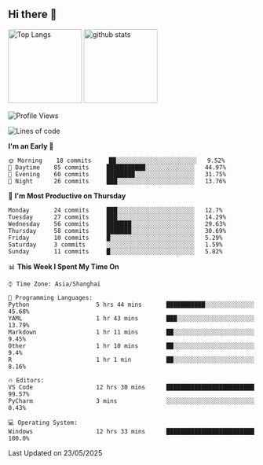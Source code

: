 ## Hi there 👋
<p align="left"> 
  <img alt="Top Langs" height="150px" src="https://github-readme-stats.vercel.app/api/top-langs/?username=Sierraki&layout=compact&show_icons=true&theme=onedark" />
  <a href="https://github.com/Sierraki/LC_Solve">
   <img alt="github stats"height="150px"  src="https://github-readme-stats.vercel.app/api/pin/?username=Sierraki&repo=LC_Solve&theme=onedark&show_icons=true" />
  </a>




<!--START_SECTION:waka-->
![Profile Views](http://img.shields.io/badge/Profile%20Views-1-blue)

![Lines of code](https://img.shields.io/badge/From%20Hello%20World%20I%27ve%20Written-933%20lines%20of%20code-blue)

**I'm an Early 🐤** 

```text
🌞 Morning    18 commits     ██░░░░░░░░░░░░░░░░░░░░░░░   9.52% 
🌆 Daytime    85 commits     ███████████░░░░░░░░░░░░░░   44.97% 
🌃 Evening    60 commits     ████████░░░░░░░░░░░░░░░░░   31.75% 
🌙 Night      26 commits     ███░░░░░░░░░░░░░░░░░░░░░░   13.76%

```
📅 **I'm Most Productive on Thursday** 

```text
Monday       24 commits     ███░░░░░░░░░░░░░░░░░░░░░░   12.7% 
Tuesday      27 commits     ███░░░░░░░░░░░░░░░░░░░░░░   14.29% 
Wednesday    56 commits     ███████░░░░░░░░░░░░░░░░░░   29.63% 
Thursday     58 commits     ███████░░░░░░░░░░░░░░░░░░   30.69% 
Friday       10 commits     █░░░░░░░░░░░░░░░░░░░░░░░░   5.29% 
Saturday     3 commits      ░░░░░░░░░░░░░░░░░░░░░░░░░   1.59% 
Sunday       11 commits     █░░░░░░░░░░░░░░░░░░░░░░░░   5.82%

```


📊 **This Week I Spent My Time On** 

```text
⌚︎ Time Zone: Asia/Shanghai

💬 Programming Languages: 
Python                   5 hrs 44 mins       ███████████░░░░░░░░░░░░░░   45.68% 
YAML                     1 hr 43 mins        ███░░░░░░░░░░░░░░░░░░░░░░   13.79% 
Markdown                 1 hr 11 mins        ██░░░░░░░░░░░░░░░░░░░░░░░   9.45% 
Other                    1 hr 10 mins        ██░░░░░░░░░░░░░░░░░░░░░░░   9.4% 
R                        1 hr 1 min          ██░░░░░░░░░░░░░░░░░░░░░░░   8.16%

🔥 Editors: 
VS Code                  12 hrs 30 mins      █████████████████████████   99.57% 
PyCharm                  3 mins              ░░░░░░░░░░░░░░░░░░░░░░░░░   0.43%

💻 Operating System: 
Windows                  12 hrs 33 mins      █████████████████████████   100.0%

```


 Last Updated on 23/05/2025
<!--END_SECTION:waka-->
